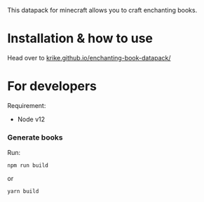 
This datapack for minecraft allows you to craft enchanting books.

# Installation & how to use
Head over to <a href="https://krike.github.io/enchanting-book-datapack/">krike.github.io/enchanting-book-datapack/</a>

# For developers
Requirement:

- Node v12
### Generate books

Run:
```text
npm run build
```
or
```text
yarn build
```
